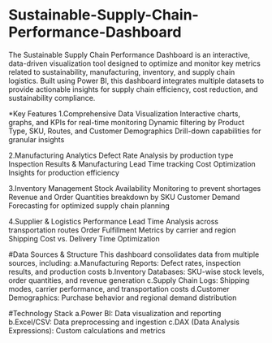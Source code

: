 # Sustainable-Supply-Chain-Performance-Dashboard
The Sustainable Supply Chain Performance Dashboard is an interactive, data-driven visualization tool designed to optimize and monitor key metrics related to sustainability, manufacturing, inventory, and supply chain logistics. Built using Power BI, this dashboard integrates multiple datasets to provide actionable insights for supply chain efficiency, cost reduction, and sustainability compliance.

*Key Features
1.Comprehensive Data Visualization
Interactive charts, graphs, and KPIs for real-time monitoring
Dynamic filtering by Product Type, SKU, Routes, and Customer Demographics
Drill-down capabilities for granular insights

2.Manufacturing Analytics
Defect Rate Analysis by production type
Inspection Results & Manufacturing Lead Time tracking
Cost Optimization Insights for production efficiency

3.Inventory Management
Stock Availability Monitoring to prevent shortages
Revenue and Order Quantities breakdown by SKU
Customer Demand Forecasting for optimized supply chain planning

4.Supplier & Logistics Performance
Lead Time Analysis across transportation routes
Order Fulfillment Metrics by carrier and region
Shipping Cost vs. Delivery Time Optimization

#Data Sources & Structure
This dashboard consolidates data from multiple sources, including:
a.Manufacturing Reports: Defect rates, inspection results, and production costs
b.Inventory Databases: SKU-wise stock levels, order quantities, and revenue generation
c.Supply Chain Logs: Shipping modes, carrier performance, and transportation costs
d.Customer Demographics: Purchase behavior and regional demand distribution

#Technology Stack
a.Power BI: Data visualization and reporting
b.Excel/CSV: Data preprocessing and ingestion
c.DAX (Data Analysis Expressions): Custom calculations and metrics

